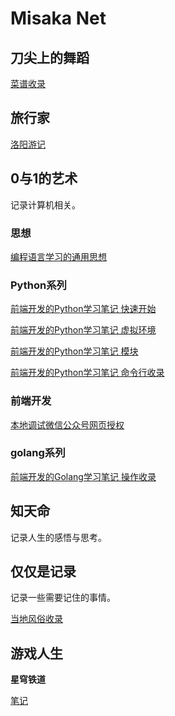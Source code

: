 ---
---

# Misaka Net

## 刀尖上的舞蹈

[菜谱收录](./Life-Skill/Cook/Recipes-Collection/Recipes-1.md)

## 旅行家

[洛阳游记](./Life-Skill/travel/LuoYang/article.md)

## 0与1的艺术

记录计算机相关。

### 思想

[编程语言学习的通用思想](./SoftwareEngineering/language_learning/generic_ideas.md)

### Python系列

[前端开发的Python学习笔记 快速开始](./Python/articles/start.md)

[前端开发的Python学习笔记 虚拟环境](./Python/articles/virtual_env.md)

[前端开发的Python学习笔记 模块](./Python/articles/module.md)

[前端开发的Python学习笔记 命令行收录](./Python/articles/commands.md)

### 前端开发

[本地调试微信公众号网页授权](./Frontend/Minapp/local_official_web_auth/index.md)

### golang系列

[前端开发的Golang学习笔记 操作收录](./golang/articles/commonds.md)

## 知天命

记录人生的感悟与思考。

## 仅仅是记录

记录一些需要记住的事情。

[当地风俗收录](./Life-Skill/Life-Experience/local_traditions.md)

## 游戏人生

**星穹铁道**

[笔记](./Game/rail_star/note.md)